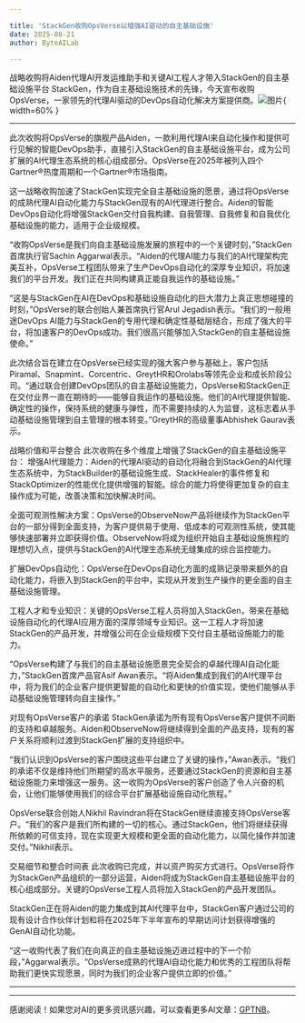 ```yaml
---

title: 'StackGen收购OpsVerse以增强AI驱动的自主基础设施'
date: 2025-08-21
author: ByteAILab

---
```


战略收购将Aiden代理AI开发运维助手和关键AI工程人才带入StackGen的自主基础设施平台
StackGen，作为自主基础设施技术的先锋，今天宣布收购OpsVerse，一家领先的代理AI驱动的DevOps自动化解决方案提供商。![图片](https://ai-techpark.com/wp-content/uploads/StackGen-Acquires.jpg){ width=60% }

---
此次收购将OpsVerse的旗舰产品Aiden，一款利用代理AI来自动化操作和提供可行见解的智能DevOps助手，直接引入StackGen的自主基础设施平台，成为公司扩展的AI代理生态系统的核心组成部分。OpsVerse在2025年被列入四个Gartner®热度周期和一个Gartner®市场指南。

这一战略收购加速了StackGen实现完全自主基础设施的愿景，通过将OpsVerse的成熟代理AI自动化能力与StackGen现有的AI代理进行整合。Aiden的智能DevOps自动化将增强StackGen交付自我构建、自我管理、自我修复和自我优化基础设施的能力，适用于企业级规模。

“收购OpsVerse是我们向自主基础设施发展的旅程中的一个关键时刻，”StackGen首席执行官Sachin Aggarwal表示。“Aiden的代理AI能力与我们的AI代理架构完美互补，OpsVerse工程团队带来了生产DevOps自动化的深厚专业知识，将加速我们的平台开发。我们正在共同构建真正能自我运作的基础设施。”

“这是与StackGen在AI在DevOps和基础设施自动化的巨大潜力上真正思想碰撞的时刻，”OpsVerse的联合创始人兼首席执行官Arul Jegadish表示。“我们的一般用途DevOps AI能力与StackGen的专用代理和确定性基础层结合，形成了强大的平台，将加速客户的DevOps成功。我们很高兴能够加入StackGen的自主基础设施使命。”

此次结合旨在建立在OpsVerse已经实现的强大客户参与基础上，客户包括Piramal、Snapmint、Corcentric、GreytHR和Orolabs等领先企业和成长阶段公司。“通过联合创建DevOps团队的自主基础设施能力，OpsVerse和StackGen正在交付业界一直在期待的——能够自我运作的基础设施。他们的AI代理提供智能、确定性的操作，保持系统的健康与弹性，而不需要持续的人为监督，这标志着从手动基础设施管理到自主管理的根本转变。”GreytHR的高级董事Abhishek Gaurav表示。

战略价值和平台整合
此次收购在多个维度上增强了StackGen的自主基础设施平台：
增强AI代理能力：Aiden的代理AI驱动的自动化将融合到StackGen的AI代理生态系统中，为StackBuilder的基础设施生成、StackHealer的事件修复和StackOptimizer的性能优化提供增强的智能。综合的能力将使得更加复杂的自主操作成为可能，改善决策和加快解决时间。

全面可观测性解决方案：OpsVerse的ObserveNow产品将继续作为StackGen平台的一部分得到全面支持，为客户提供易于使用、低成本的可观测性系统，使其能够快速部署并立即获得价值。ObserveNow将成为组织开始自主基础设施旅程的理想切入点，提供与StackGen的AI代理生态系统无缝集成的综合监控能力。

扩展DevOps自动化：OpsVerse在DevOps自动化方面的成熟记录带来额外的自动化能力，将嵌入到StackGen的平台中，实现从开发到生产操作的更全面的自主基础设施管理。

工程人才和专业知识：关键的OpsVerse工程人员将加入StackGen，带来在基础设施自动化的代理AI应用方面的深厚领域专业知识。这一工程人才将加速StackGen的产品开发，并增强公司在企业级规模下交付自主基础设施能力的能力。

“OpsVerse构建了与我们的自主基础设施愿景完全契合的卓越代理AI自动化能力，”StackGen首席产品官Asif Awan表示。“将Aiden集成到我们的AI代理平台中，将为我们的企业客户提供更智能的自动化和更快的价值实现，使他们能够从手动基础设施管理转向自主操作。”

对现有OpsVerse客户的承诺
StackGen承诺为所有现有OpsVerse客户提供不间断的支持和卓越服务。Aiden和ObserveNow将继续得到全面的产品支持，现有的客户关系将顺利过渡到StackGen扩展的支持组织中。

“我们认识到OpsVerse的客户围绕这些平台建立了关键的操作，”Awan表示。“我们的承诺不仅是维持他们所期望的高水平服务，还要通过StackGen的资源和自主基础设施能力来增强这一服务。这一收购为OpsVerse的客户创造了令人兴奋的机会，让他们能够使用我们的综合平台扩展基础设施自动化旅程。”

OpsVerse联合创始人Nikhil Ravindran将在StackGen继续直接支持OpsVerse客户。“我们的客户是我们所构建的一切的核心。通过StackGen，他们将继续获得所依赖的可信支持，现在实现更大规模和更全面的自动化能力，以简化操作并加速交付。”Nikhil表示。

交易细节和整合时间表
此次收购已完成，并以资产购买方式进行。OpsVerse将作为StackGen产品组织的一部分运营，Aiden将成为StackGen自主基础设施平台的核心组成部分。关键的OpsVerse工程人员将加入StackGen的产品开发团队。

StackGen正在将Aiden的能力集成到其AI代理平台中，StackGen客户通过公司的现有设计合作伙伴计划和将在2025年下半年宣布的早期访问计划获得增强的GenAI自动化功能。

“这一收购代表了我们在向真正的自主基础设施迈进过程中的下一个阶段，”Aggarwal表示。“OpsVerse成熟的代理AI自动化能力和优秀的工程团队将帮助我们更快实现愿景，同时为我们的企业客户提供立即的价值。”

---
---
感谢阅读！如果您对AI的更多资讯感兴趣，可以查看更多AI文章：[GPTNB](https://gptnb.com)。